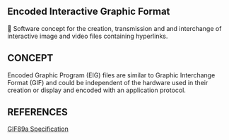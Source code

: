 ## Encoded Interactive Graphic Format

🔗 Software concept for the creation, transmission and and interchange of interactive image and video files containing hyperlinks.

## CONCEPT

Encoded Graphic Program (EIG) files are similar to Graphic Interchange Format (GIF) and could be independent of the hardware used in their creation or display and encoded with an application protocol.

## REFERENCES

[GIF89a Specification](https://www.w3.org/Graphics/GIF/spec-gif89a.txt)

